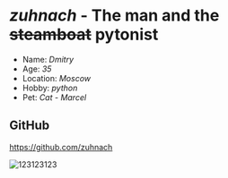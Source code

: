 # ***zuhnach*** - The man and the ~~steamboat~~ pytonist

* Name: *Dmitry*
* Age: *35*
* Location: *Moscow*
* Hobby: *python*
* Pet: *Cat - Marcel*

## GitHub
<https://github.com/zuhnach>

![123123123](https://github.com/user-attachments/assets/651d3740-002a-4e74-9312-025cf5f3ccd1)
